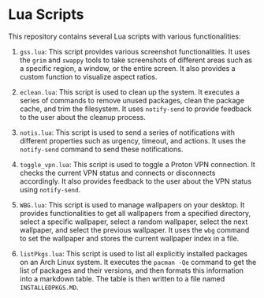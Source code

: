 # Lua Scripts

This repository contains several Lua scripts with various functionalities:

1. `gss.lua`: This script provides various screenshot functionalities. It uses the `grim` and `swappy` tools to take screenshots of different areas such as a specific region, a window, or the entire screen. It also provides a custom function to visualize aspect ratios.

2. `eclean.lua`: This script is used to clean up the system. It executes a series of commands to remove unused packages, clean the package cache, and trim the filesystem. It uses `notify-send` to provide feedback to the user about the cleanup process.

3. `notis.lua`: This script is used to send a series of notifications with different properties such as urgency, timeout, and actions. It uses the `notify-send` command to send these notifications.

4. `toggle_vpn.lua`: This script is used to toggle a Proton VPN connection. It checks the current VPN status and connects or disconnects accordingly. It also provides feedback to the user about the VPN status using `notify-send`.

5. `WBG.lua`: This script is used to manage wallpapers on your desktop. It provides functionalities to get all wallpapers from a specified directory, select a specific wallpaper, select a random wallpaper, select the next wallpaper, and select the previous wallpaper. It uses the `wbg` command to set the wallpaper and stores the current wallpaper index in a file.

6. `listPkgs.lua`: This script is used to list all explicitly installed packages on an Arch Linux system. It executes the `pacman -Qe` command to get the list of packages and their versions, and then formats this information into a markdown table. The table is then written to a file named `INSTALLEDPKGS.MD`.
